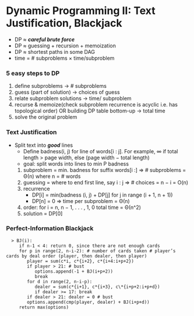 # Dynamic Programming II: Text Justification, Blackjack

- DP ≈ **_careful brute force_**
- DP ≈ guessing + recursion + memoization
- DP ≈ shortest paths in some DAG
- time = # subproblems × time/subproblem

### 5 easy steps to DP

1. define subproblems -> # subproblems
2. guess (part of solution) -> choices of guess
3. relate subproblem solutions -> time/ subproblem
4. recurse & memoize(check subproblem recurrence is acyclic i.e. has topological order) OR building DP table bottom-up -> total time
5. solve the original problem

### Text Justification

- Split text into **_good_** lines
  - Define badness(i, j) for line of words[i : j].
    For example, ∞ if total length > page width, else (page width − total length)
  - goal: split words into lines to min P badness
  1. subproblem = min. badness for suffix words[i :]
     ⇒ # subproblems = Θ(n) where n = # words
  2. guessing = where to end first line, say i : j
     ⇒ # choices = n − i = O(n)
  3. recurrence
     - DP[i] = min(badness (i, j) + DP[j] for j in range (i + 1, n + 1))
     - DP[n] = 0
       ⇒ time per subproblem = Θ(n)
  4. order: for i = n, n − 1, . . . , 1, 0
     total time = Θ(n^2)
  5. solution = DP[0]

### Perfect-Information Blackjack

      > BJ(i):
         if n-1 < 4: return 0, since there are not enough cards
         for p in range(2, n-i-2): # number of cards taken # player’s cards by deal order (player, then dealer, then player)
            player = sum(c*i, c*{i+2}, c*{i+4:i+p+2})
            if player > 21: # bust
               options.append(-1 + BJ(i+p+2))
               break
            for d in range(2, n-i-p):
               dealer = sum(c*{i+1}, c*{i+3}, c\*{i+p+2:i+p+d})
               if dealer >= 17: break
            if dealer > 21: dealer = 0 # bust
            options.append(cmp(player, dealer) + BJ(i+p+d))
         return max(options)
